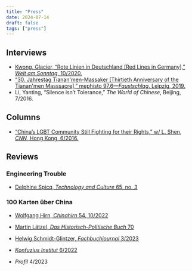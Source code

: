 ```yaml
---
title: "Press"
date: 2024-07-14
draft: false
tags: ["press"]
---
```


## Interviews

+ [Kwong, Glacier, “Rote Linien in Deutschland [Red Lines in Germany],” *Welt am Sonntag*, 10/2020.](https://www.welt.de/politik/ausland/article217183500/Brief-aus-Hongkong-Aus-Angst-vor-Peking-findet-Selbstzensur-auch-in-Deutschland-statt.html)
+ [“30. Jahrestag Tianan'men-Massaker [Thirtieth Anniversary of the Tianan'men Masssacre],” mephisto 97.6—*Faustschlag*. Leipzig, 2019.]([Mixcloud](https://www.mixcloud.com/mephisto976/faustschlag-sendung-vom-04062019/))
+ Li, Yanting, “Silence isn’t Tolerance,” *The World of Chinese*, Beijing, 7/2016.

## Columns

* [“China’s LGBT Community Still Fighting for their Rights,” w/ L. Shen, *CNN*, Hong Kong, 6/2016.](https://www.cnn.com/2016/06/17/opinions/china-shanghai-pride-lgbt-rights/index.html)

## Reviews

### Engineering Trouble

* [Delphine Spicq, *Technology and Culture* 65, no. 3](https://muse.jhu.edu/article/933107)

### 100 Karten über China

+ [Wolfgang Hirn, *Chinahirn* 54, 10/2022](https://www.chinahirn.de/2022/10/30/chinahirn-liest-32/)

+ [Martin Lätzel, *Das Historisch-Politische Buch* 70](https://www.duncker-humblot.de/einzelheft/hpb-1-4-2022-3155/)

+ [Helwig Schmidt-Glintzer, *Fachbuchjournal* 3/2023](https://www.fachbuchjournal.de/wp-content/uploads/FBJ-2023-03.pdf)

+ [*Konfuzius Institut* 6/2022](https://issuu.com/konfuziusinstitut/docs/2022-06_ki-magazin/8)

+ *Profil* 4/2023